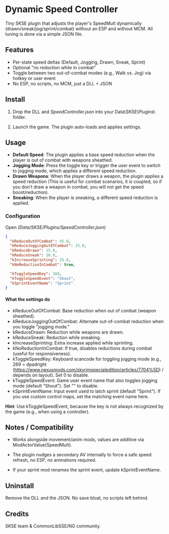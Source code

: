 # Dynamic Speed Controller

Tiny SKSE plugin that adjusts the player's SpeedMult dynamically (drawn/sneak/jog/sprint/combat) without an ESP and without MCM.
All tuning is done via a simple JSON file.

## Features
- Per-state speed deltas (Default, Jogging, Drawn, Sneak, Sprint)
- Optional "no reduction while in combat"
- Toggle between two out-of-combat modes (e.g., Walk vs. Jog) via hotkey or user event
- No ESP, no scripts, no MCM, just a DLL + JSON

## Install
1. Drop the DLL and *SpeedController.json* into your Data\SKSE\Plugins\ folder.

2. Launch the game. The plugin auto-loads and applies settings.

## Usage
- **Default Speed**: The plugin applies a base speed reduction when the player is out of combat with weapons sheathed.
- **Jogging Mode**: Press the toggle key or trigger the user event to switch to jogging mode, which applies a different speed reduction.
- **Drawn Weapons**: When the player draws a weapon, the plugin applies a speed reduction (This is useful for combat scenarios, it is coupled, so if you don't draw a weapon in combat, you will not get the speed boost/reduction).
- **Sneaking**: When the player is sneaking, a different speed reduction is applied.

### Configuration
Open *(Data/SKSE/Plugins/SpeedController.json)*

```json
{
  "kReduceOutOfCombat": 45.0,
  "kReduceJoggingOutOfCombat": 25.0,
  "kReduceDrawn": 15.0,
  "kReduceSneak": 20.0,
  "kIncreaseSprinting": 25.0,
  "kNoReductionInCombat": true,

  "kToggleSpeedKey": 269,
  "kToggleSpeedEvent": "Shout",
  "kSprintEventName": "Sprint"
}
```

#### What the settings do
- kReduceOutOfCombat: Base reduction when out of combat (weapon sheathed).
- kReduceJoggingOutOfCombat: Alternate out-of-combat reduction when you toggle "jogging mode."
- kReduceDrawn: Reduction while weapons are drawn.
- kReduceSneak: Reduction while sneaking.
- kIncreaseSprinting: Extra increase applied while sprinting.
- kNoReductionInCombat: If true, disables reductions during combat (useful for responsiveness).
- kToggleSpeedKey: Keyboard scancode for toggling jogging mode (e.g., 269 = dpadright (https://www.nexusmods.com/skyrimspecialedition/articles/7704%5D) / depends on layout). Set 0 to disable.
- kToggleSpeedEvent: Game user event name that also toggles jogging mode (default "Shout"). Set "" to disable.
- kSprintEventName: Input event used to latch sprint (default "Sprint"). If you use custom control maps, set the matching event name here.

**Hint**: Use kToggleSpeedEvent, because the key is not always recognized by the game (e.g., when using a controller).

## Notes / Compatibility
- Works alongside movement/anim mods, values are additive via ModActorValue(SpeedMult).

- The plugin nudges a secondary AV internally to force a safe speed refresh, no ESP, no animations required.

- If your sprint mod renames the sprint event, update kSprintEventName.

## Uninstall
Remove the DLL and the JSON. No save bloat, no scripts left behind.

## Credits
SKSE team & CommonLibSSE/NG community.
